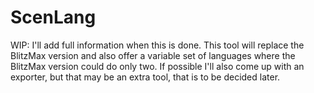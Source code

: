 # ScenLang

WIP: I'll add full information when this is done.
This tool will replace the BlitzMax version and also offer a variable set of languages where the BlitzMax version could do only two.
If possible I'll also come up with an exporter, but that may be an extra tool, that is to be decided later.
